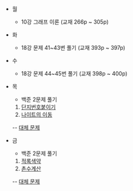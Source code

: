 - 월
    - 10강 그래프 이론 (교재 266p ~ 305p)

- 화
    - 18강 문제 41~43번 풀기 (교재 393p ~ 397p)

- 수
    - 18강 문제 44~45번 풀기 (교재 398p ~ 400p)

- 목
    - 백준 2문제 풀기
    1. [단지번호붙이기](https://www.acmicpc.net/problem/2667)
    2. [나이트의 이동](https://www.acmicpc.net/problem/7562)

    -- [대체 문제](https://www.acmicpc.net/problemset?sort=ac_desc&algo=7)

- 금
    - 백준 2문제 풀기
     1. [적록색약](https://www.acmicpc.net/problem/10026)
     2. [촌수계산](https://www.acmicpc.net/problem/2644)

     -- [대체 문제](https://www.acmicpc.net/problemset?sort=ac_desc&algo=7)
